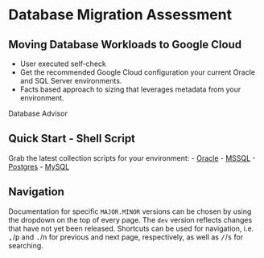 # Database Migration Assessment

## Moving Database Workloads to Google Cloud

- User executed self-check
- Get the recommended Google Cloud configuration your current Oracle and SQL Server environments.
- Facts based approach to sizing that leverages metadata from your environment.

Database Advisor

## Quick Start - Shell Script

Grab the latest collection scripts for your environment:
    - [Oracle](https://github.com/GoogleCloudPlatform/database-assessment/releases/latest/download/db-migration-assessment-collection-scripts-oracle.zip)
    - [MSSQL](https://github.com/GoogleCloudPlatform/database-assessment/releases/latest/download/db-migration-assessment-collection-scripts-mssql.zip)
    - [Postgres](https://github.com/GoogleCloudPlatform/database-assessment/releases/latest/download/db-migration-assessment-collection-scripts-postgres.zip)
    - [MySQL](https://github.com/GoogleCloudPlatform/database-assessment/releases/latest/download/db-migration-assessment-collection-scripts-mysql.zip)

## Navigation

Documentation for specific `MAJOR.MINOR` versions can be chosen by using the dropdown on the top of every page.
The `dev` version reflects changes that have not yet been released. Shortcuts can be used for navigation, i.e.
<kbd>,</kbd>/<kbd>p</kbd> and <kbd>.</kbd>/<kbd>n</kbd> for previous and next page, respectively, as well as
<kbd>/</kbd>/<kbd>s</kbd> for searching.
